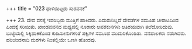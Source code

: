 +++
title = "023 ಧಾಳಿಯಿಟ್ಟರು ಸುರವನಕೆ"

+++
23. ದೇವ ವನಕ್ಕೆ ಇವರಿಬ್ಬರು ಮುತ್ತಿಗೆ ಹಾಕಿದರು. ಎದುರುನಿಲ್ಲದೆ ದೇವತೆಗಳ ಸಮೂಹ ಚೀರಾಟದಿಂದ ಹಿಂದಕ್ಕೆ ಸರಿಯಿತು. ಖಾಂಡವವನದ ಮಧ್ಯದಲ್ಲಿ ನೂರಾರು ಅಪಶಕುನಗಳು ಅತಿಶಯವಾಗಿ ತಲೆದೋರಿದುವು. ಬುಟ್ಟಿಯಲ್ಲಿ ಸಿಕ್ಕಿಹಾಕಿಕೊಂಡ ಕುಡಿಮೀನುಗಳಂತೆ ಪಕ್ಷಿಗಳ ಸಮೂಹ ಮುದುರಿಕೊಂಡಿತು. ವನಪಾಲಕರು ನಡುಗಿದರು. ಹರಿಚಂದನಾದಿ ಮರಗಳು ನಿಂತಲ್ಲಿಯೇ ಒಣಗಿ ಹೋದವು.